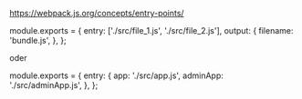 https://webpack.js.org/concepts/entry-points/


module.exports = {
  entry: ['./src/file_1.js', './src/file_2.js'],
  output: {
    filename: 'bundle.js',
  },
};


oder 


module.exports = {
  entry: {
    app: './src/app.js',
    adminApp: './src/adminApp.js',
  },
};